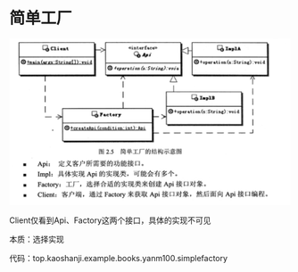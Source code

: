 #   简单工厂

![20180725001](images/20180725001.png)

Client仅看到Api、Factory这两个接口，具体的实现不可见

本质：选择实现

代码：top.kaoshanji.example.books.yanm100.simplefactory
